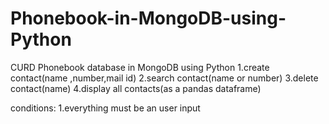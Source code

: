 # Phonebook-in-MongoDB-using-Python
CURD Phonebook database in MongoDB using Python
1.create contact(name ,number,mail id)
2.search contact(name or number)
3.delete contact(name)
4.display all contacts(as a pandas dataframe)
 
conditions:
1.everything must be an user input
